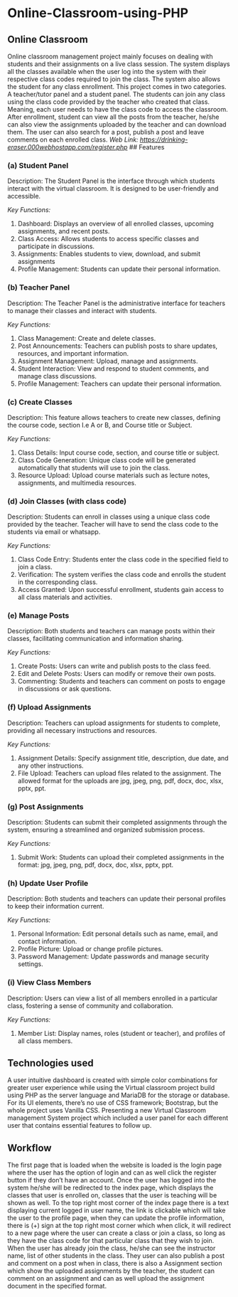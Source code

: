 # Online-Classroom-using-PHP

## Online Classroom
Online classroom management project mainly focuses on dealing with students and their assignments on a live class session. The system displays all the classes available when the user log into the system with their respective class codes required to join the class. The system also allows the student for any class enrollment. This project comes in two categories. A teacher/tutor panel and a student panel. The students can join any class using the class code provided by the teacher who created that class. Meaning, each user needs to have the class code to access the classroom. After enrollment, student can view all the posts from the teacher, he/she can also view the assignments uploaded by the teacher and can download them. The user can also search for a post, publish a post and leave comments on each enrolled class.
*Web Link: https://drinking-eraser.000webhostapp.com/register.php*
                        ## Features
  
### (a) Student Panel
Description: The Student Panel is the interface through which students interact with the virtual classroom. It is designed to be user-friendly and accessible.

*Key Functions:*
  1. Dashboard: Displays an overview of all enrolled classes, upcoming assignments, and recent posts.
  2. Class Access: Allows students to access specific classes and participate in discussions.
  3. Assignments: Enables students to view, download, and submit assignments
  4. Profile Management: Students can update their personal information.

### (b) Teacher Panel
Description: The Teacher Panel is the administrative interface for teachers to manage their classes and interact with students.

*Key Functions:*
  1. Class Management: Create and delete classes.
  2. Post Announcements: Teachers can publish posts to share updates, resources, and important information.
  3. Assignment Management: Upload, manage and assignments.
  4. Student Interaction: View and respond to student comments, and manage class discussions.
  5. Profile Management: Teachers can update their personal information.

### (c) Create Classes
Description: This feature allows teachers to create new classes, defining the course code, section I.e A or B, and Course title or Subject.

*Key Functions:*
  1. Class Details: Input course code, section,  and course title or subject.
  2. Class Code Generation: Unique class code will be generated automatically  that students will use to join the class.
  3. Resource Upload: Upload course materials such as lecture notes, assignments, and multimedia resources.
   
### (d) Join Classes (with class code)
Description: Students can enroll in classes using a unique class code provided by the teacher. Teacher will have to send the class code to the students via email or whatsapp.

*Key Functions:*
  1. Class Code Entry: Students enter the class code in the specified field to join a class.
  2. Verification: The system verifies the class code and enrolls the student in the corresponding class.
  3. Access Granted: Upon successful enrollment, students gain access to all class materials and activities.

### (e) Manage Posts
Description: Both students and teachers can manage posts within their classes, facilitating communication and information sharing.

*Key Functions:*
  1. Create Posts: Users can write and publish posts to the class feed.
  2. Edit and Delete Posts: Users can modify or remove their own posts.
  3. Commenting: Students and teachers can comment on posts to engage in discussions or ask questions.
  
### (f) Upload Assignments
Description: Teachers can upload assignments for students to complete, providing all necessary instructions and resources.

*Key Functions:*
  1. Assignment Details: Specify assignment title, description, due date, and any other instructions.
  2. File Upload: Teachers can upload files related to the assignment. The allowed format for the uploads are jpg, jpeg, png, pdf, docx, doc, xlsx, pptx, ppt.
    
### (g) Post Assignments
Description: Students can submit their completed assignments through the system, ensuring a streamlined and organized submission process.

*Key Functions:*
  1. Submit Work: Students can upload their completed assignments in the format:  jpg, jpeg, png, pdf, docx, doc, xlsx, pptx, ppt.
  
### (h) Update User Profile
Description: Both students and teachers can update their personal profiles to keep their information current.

*Key Functions:*
  1. Personal Information: Edit personal details such as name, email, and contact information.
  2. Profile Picture: Upload or change profile pictures.
  3.  Password Management: Update passwords and manage security settings.
    
### (i) View Class Members
Description: Users can view a list of all members enrolled in a particular class, fostering a sense of community and collaboration.

*Key Functions:*
  1. Member List: Display names, roles (student or teacher), and profiles of all class members.

  ## Technologies used
A user intuitive dashboard is created with simple color combinations for greater user experience while using the Virtual classroom project build using PHP as the server language and MariaDB for the storage or database. For its UI elements, there’s no use of CSS framework; Bootstrap, but the whole project uses Vanilla CSS. Presenting a new Virtual Classroom management System project which included a user panel for each different user that contains essential features to follow up.

  ## Workflow
The first page that is loaded when the website is loaded is the login page where the user has the option of login and can as well click the register button if they don’t have an account. Once the user has logged into the system he/she will be redirected to the index page, which displays the classes that user is enrolled on, classes that the user is teaching will be shown as well. To the top right most corner of the index page there is a text displaying current logged in user name, the link is clickable which will take the user to the profile page, when they can update the profile information, there is (+) sign at the top right most corner which when click, it will redirect to a new page where the user can create a class or join a class, so long as they have the class code for that particular class that they wish to join.
When the user has already join the class, he/she can see the instructor name, list of other students in the class. They user can also publish a post and comment on a post when in class, there is also a Assignment section which show the uploaded assignments by the teacher, the student can comment on an assignment and can as well upload the assignment document in the specified format.
